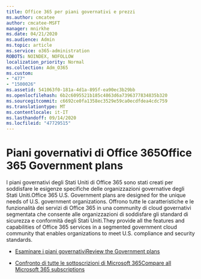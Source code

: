 ```yaml
---
title: Office 365 per piani governativi e prezzi
ms.author: cmcatee
author: cmcatee-MSFT
manager: mnirkhe
ms.date: 04/21/2020
ms.audience: Admin
ms.topic: article
ms.service: o365-administration
ROBOTS: NOINDEX, NOFOLLOW
localization_priority: Normal
ms.collection: Adm_O365
ms.custom:
- "477"
- "1500026"
ms.assetid: 541063f0-181a-4d1a-895f-ea90ec3b29bb
ms.openlocfilehash: 6b2c6095521b185c4863d6a7396377834835b320
ms.sourcegitcommit: c6692ce0fa1358ec3529e59ca0ecdfdea4cdc759
ms.translationtype: MT
ms.contentlocale: it-IT
ms.lasthandoff: 09/14/2020
ms.locfileid: "47729515"
---
```

# <a name="office-365-government-plans"></a><span data-ttu-id="2936b-102">Piani governativi di Office 365</span><span class="sxs-lookup"><span data-stu-id="2936b-102">Office 365 Government plans</span></span>

<span data-ttu-id="2936b-103">I piani governativi degli Stati Uniti di Office 365 sono stati creati per soddisfare le esigenze specifiche delle organizzazioni governative degli Stati Uniti.</span><span class="sxs-lookup"><span data-stu-id="2936b-103">Office 365 U.S. Government plans are designed for the unique needs of U.S. government organizations.</span></span> <span data-ttu-id="2936b-104">Offrono tutte le caratteristiche e le funzionalità dei servizi di Office 365 in una community di cloud governativi segmentata che consente alle organizzazioni di soddisfare gli standard di sicurezza e conformità degli Stati Uniti.</span><span class="sxs-lookup"><span data-stu-id="2936b-104">They provide all the features and capabilities of Office 365 services in a segmented government cloud community that enables organizations to meet U.S. compliance and security standards.</span></span>
  
- [<span data-ttu-id="2936b-105">Esaminare i piani governativi</span><span class="sxs-lookup"><span data-stu-id="2936b-105">Review the Government plans</span></span>](https://products.office.com/government/compare-office-365-government-plans)

- [<span data-ttu-id="2936b-106">Confronto di tutte le sottoscrizioni di Microsoft 365</span><span class="sxs-lookup"><span data-stu-id="2936b-106">Compare all Microsoft 365 subscriptions</span></span>](https://products.office.com/business/compare-more-office-365-for-business-plans)